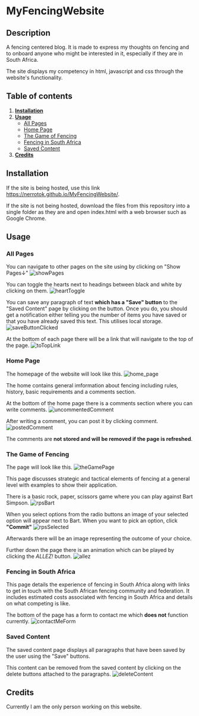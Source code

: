 # MyFencingWebsite

## Description
A fencing centered blog. It is made to express my thoughts on fencing and to onboard anyone who might be interested in it, especially if they are in South Africa.

The site displays my competency in html, javascript and css through the website's functionality.

## Table of contents

1. [**Installation**](#installation) 
2. [**Usage**](#usage)
   * [All Pages](#all-pages)
   * [Home Page](#home-page)
   * [The Game of Fencing](#the-game-of-fencing)
   * [Fencing in South Africa](#fencing-in-south-africa)
   * [Saved Content](#the-game-of-fencing)
3. [**Credits**](#credits)

## Installation 

If the site is being hosted, use this link https://nerrotok.github.io/MyFencingWebsite/.

If the site is not being hosted, download the files from this repository into a single folder as they are and open index.html with a web browser such as Google Chrome.

## Usage 

### All Pages

You can navigate to other pages on the site using by clicking on "Show Pages↓"
![showPages](https://github.com/Nerrotok/MyFencingWebsite/assets/140401659/32819b98-6c3f-48f7-be0a-667ade2a14ed)

You can toggle the hearts next to headings between black and white by clicking on them.
![heartToggle](https://github.com/Nerrotok/MyFencingWebsite/assets/140401659/cb355143-65a4-49cd-96a8-ac4fed68d686)

You can save any paragraph of text **which has a "Save" button** to the "Saved Content" page by clicking on the button. Once you do, you should get a notification either telling you the number of items you have saved or that you have already saved this text. This utilises local storage.
![saveButtonClicked](https://github.com/Nerrotok/MyFencingWebsite/assets/140401659/b5a7a35a-e3a3-47a0-889d-171472162bc3)

At the bottom of each page there will be a link that will navigate to the top of the page.
![toTopLink](https://github.com/Nerrotok/MyFencingWebsite/assets/140401659/0bcc08f4-5ad1-4ce3-a6a1-5bc2269e2906)


### Home Page

The homepage of the website will look like this.
![home_page](https://github.com/Nerrotok/MyFencingWebsite/assets/140401659/41bc1156-5d12-408f-b5ac-53044f9401dc)

The home contains general imformation about fencing including rules, history, basic requirements and a comments section.

At the bottom of the home page there is a comments section where you can write comments.
![uncommentedComment](https://github.com/Nerrotok/MyFencingWebsite/assets/140401659/5f4be992-37e1-4d05-b14d-ad0c31d10c61)

After writing a comment, you can post it by clicking comment.
![postedComment](https://github.com/Nerrotok/MyFencingWebsite/assets/140401659/f9ee450b-4c64-49e8-ba2c-bca4c7b226a0)

The comments are **not stored and will be removed if the page is refreshed**.

### The Game of Fencing

The page will look like this.
![theGamePage](https://github.com/Nerrotok/MyFencingWebsite/assets/140401659/7732a0e6-abbf-4b63-9f4f-1bede80ce848)

This page discusses strategic and tactical elements of fencing at a general level with examples to show their application. 

There is a basic rock, paper, scissors game where you can play against Bart Simpson.
![rpsBart](https://github.com/Nerrotok/MyFencingWebsite/assets/140401659/f4c601fe-0e37-4d81-a760-fb6211238939)

When you select options from the radio buttons an image of your selected option will appear next to Bart. When you want to pick an option, click **"Commit"** 
![rpsSelected](https://github.com/Nerrotok/MyFencingWebsite/assets/140401659/82b9a3c5-c265-4e0a-8533-e8e75f2f68f0)

Afterwards there will be an image representing the outcome of your choice.

Further down the page there is an animation which can be played by clicking the _*ALLEZ!*_ button.
![allez](https://github.com/Nerrotok/MyFencingWebsite/assets/140401659/44282245-91e7-4b7d-99b1-2385576a41bd)

### Fencing in South Africa

This page details the experience of fencing in South Africa along with links to get in touch with the South African fencing community and federation. It includes estimated costs associated with fencing in South Africa and details on what competing is like.

The bottom of the page has a form to contact me which **does not** function currently.
![contactMeForm](https://github.com/Nerrotok/MyFencingWebsite/assets/140401659/6b63535e-f8be-4b9c-94a1-eba812f434dd)

### Saved Content

The saved content page displays all paragraphs that have been saved by the user using the "Save" buttons.

This content can be removed from the saved content by clicking on the delete buttons attached to the paragraphs.
![deleteContent](https://github.com/Nerrotok/MyFencingWebsite/assets/140401659/b66ece8f-79e3-4efa-acee-6889dafbfdd4)

## Credits
Currently I am the only person working on this website. 
